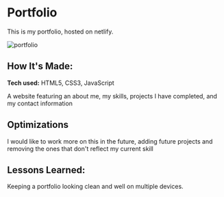 # Portfolio
This is my portfolio, hosted on netlify.

![portfolio](https://user-images.githubusercontent.com/102541464/172065973-e3adee46-df4c-4dd7-951c-1a679237ac8c.png)

## How It's Made:

**Tech used:** HTML5, CSS3, JavaScript

A website featuring an about me, my skills, projects I have completed, and my contact information

## Optimizations

I would like to work more on this in the future, adding future projects and removing the ones that don't reflect my current skill

## Lessons Learned:

Keeping a portfolio looking clean and well on multiple devices.
